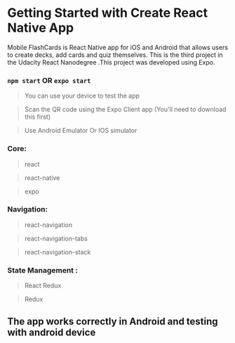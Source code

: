 # Getting Started with Create React Native App

Mobile FlashCards is React Native app for iOS and Android that allows users to create decks, add cards and quiz themselves. This is the third project in the Udacity React Nanodegree .This project was developed using Expo.

### `npm start` OR `expo start`

> You can use your device to test the app

> Scan the QR code using the Expo Client app (You'll need to download this first)

> Use Android Emulator Or IOS simulator

### Core:

> react

> react-native

> expo

### Navigation:

> react-navigation

> react-navigation-tabs

> react-navigation-stack

### State Management :

> React Redux

> Redux

## The app works correctly in Android and testing with android device

